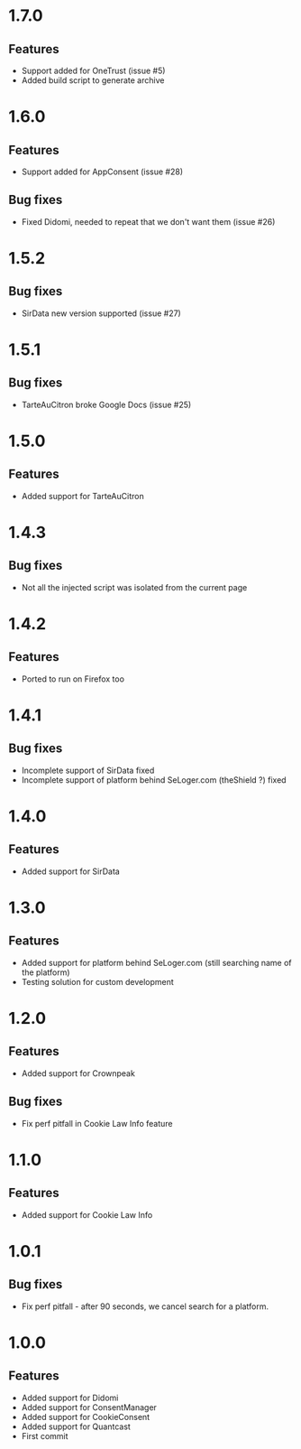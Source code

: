 # 1.7.0

## Features

  - Support added for OneTrust (issue #5)
  - Added build script to generate archive
  
# 1.6.0

## Features

  - Support added for AppConsent (issue #28)
  
## Bug fixes

  - Fixed Didomi, needed to repeat that we don't want them (issue #26)
  
# 1.5.2

## Bug fixes

  - SirData new version supported (issue #27)

# 1.5.1

## Bug fixes

  - TarteAuCitron broke Google Docs (issue #25)

# 1.5.0

## Features

  - Added support for TarteAuCitron
  
# 1.4.3

## Bug fixes

  - Not all the injected script was isolated from the current page

# 1.4.2

## Features

  - Ported to run on Firefox too

# 1.4.1

## Bug fixes

  - Incomplete support of SirData fixed
  - Incomplete support of platform behind SeLoger.com (theShield ?) fixed

# 1.4.0

## Features

  - Added support for SirData
  
# 1.3.0

## Features

  - Added support for platform behind SeLoger.com (still searching name of the platform)
  - Testing solution for custom development

# 1.2.0

## Features

  - Added support for Crownpeak

## Bug fixes

  - Fix perf pitfall in Cookie Law Info feature

# 1.1.0

## Features

  - Added support for Cookie Law Info

# 1.0.1

## Bug fixes

  - Fix perf pitfall - after 90 seconds, we cancel search for a platform.
  
# 1.0.0

## Features

  - Added support for Didomi
  - Added support for ConsentManager
  - Added support for CookieConsent
  - Added support for Quantcast
  - First commit
